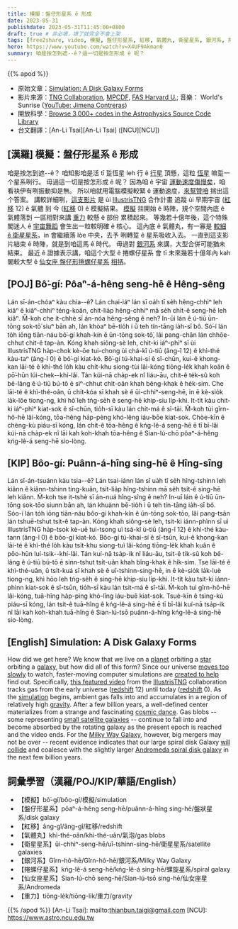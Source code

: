 ```yaml
---
title: 模擬：盤仔形星系 ê 形成
date: 2023-05-31
publishdate: 2023-05-31T11:45:00+0800
draft: true # 非必填，填了就完全不會上架
tags: [free2share, video, 模擬, 盤仔形星系, 紅移, 氣體丸, 衛星星系, 銀河系, 捲螺仔星系, 仙女座星系, 重力]
hero: https://www.youtube.com/watch?v=X4UF9Akman0
summary: 咱是按怎到遮--ê？這一切是按怎形成 ê 呢？
---
```


{{% apod %}}

- 原始文章：[Simulation: A Disk Galaxy Forms](https://apod.nasa.gov/apod/ap230531.html)
- 影片來源：[TNG Collaboration](https://www.tng-project.org/about/), [MPCDF](https://www.mpcdf.mpg.de/), [FAS Harvard U.](https://www.rc.fas.harvard.edu/); 音樂： World's Sunrise ([YouTube: Jimena Contreras](https://www.youtube.com/watch?v=7BBnB-j6U-c))
- 開放科學：[Browse 3,000+ codes in the Astrophysics Source Code Library](https://ascl.net/code/all)
- 台文翻譯：[An-Li Tsai][An-Li Tsai] ([NCU][NCU])

## [漢羅] 模擬：盤仔形星系 ê 形成
咱是按怎到遮--ê？
咱知影咱是活 tī 踅恆星 leh 行 ê [行星][planet] 頂懸，這粒 [恆星][star] 嘛踅一个星系咧行。
毋過這一切是按怎形成 ê 呢？
因為咱 ê 宇宙 [運動速度傷慢矣][moves too slowly]，咱看袂伊有咧振動抑是無。
所以咱就用電腦模擬較緊 ê 運動速度，[來幫贊咱][created to help] 揣出這个答案。
講較詳細咧，[這支影片][this featured video] 是 ùi [Illustris][Illustris][TNG][TNG] 合作計畫 追蹤 ùi 早期宇宙 ([紅移][redshift 1] 12) ê 氣體 到 今 ([紅移][redshift 2] 0) ê 模擬結果。
[模擬][simulation] 拄開始 ê 時陣，規个空間內底 ê 氣體落到 一區相對來講 [重力][gravity] 較懸 ê 部份 累積起來。
等幾若十億年後，這个特殊閣迷人 ê [宇宙舞蹈][cosmic dance] 會生出一粒較明確 ê 核心。
這內底 ê 氣體丸，有一寡是 [較細 ê 衛星星系][small satellite galaxies]，in 會繼續落 lòe 中央，去予 咧轉踅 ê 星系吸收入去。
一直到這支影片結束 ê 時陣，就是到咱這馬 ê 時代。
毋過對 [銀河系][Milky Way Galaxy] 來講，大型合併可能猶未結束。
最近 ê 證據表示講，咱這个大型 ê 捲螺仔星系 會 tī 未來幾若十億年內 kah 閣較大型 ê [仙女座 盤仔形捲螺仔星系][Andromeda spiral disk galaxy] [相挵][will collide]。

## [POJ] Bô͘-gí: Pôaⁿ-á-hêng seng-hē ê Hêng-sêng
Lán sī-án-chóaⁿ kàu chia--ê?
Lán chai-iáⁿ lán sī oa̍h tī se̍h hêng-chhiⁿ leh kiâⁿ ê kiâⁿ-chhiⁿ téng-koân, chit-lia̍p hêng-chhiⁿ mā se̍h chi̍t-ê seng-hē leh kiâⁿ.
M̄-koh che it-chhè sī án-nóa hêng-sêng ê neh?
In-ūi lán ê ú-tiū ūn-tōng sok-tō͘ siuⁿ bān ah, lán khòaⁿ bē-tio̍h i ū teh tín-tāng ia̍h-sī bô.
Só͘-í lán to̍h iōng tiān-náu bô͘-gí khah-kín ê ūn-tōng sok-tō͘, lâi pang-chān lán chhōe-chhut chit-ê tap-àn.
Kóng khah siông-sè leh, chit-ki iáⁿ-phìⁿ sī ùi IllustrisTNG ha̍p-chok kè-ōe tui-chong ùi chá-kî ú-tiū (âng-î 12) ê khì-thé kàu-taⁿ (âng-î 0) ê bô͘-gí kiat-kó.
Bô͘-gí tú-khai-sí ê sî-chūn, kui-ê khong-kan lāi-té ê khì-thé lo̍h kàu chi̍t-khu siong-tùi lâi-kóng tiōng-le̍k khah koân ê pō͘-hūn lúi-chek--khí-lâi.
Tán kúi-nā cha̍p-ek nî liáu-āu, chit-ê te̍k-sû koh bê-lâng ê ú-tiū bú-tō ē siⁿ-chhut chi̍t-oân khah bêng-khak ê he̍k-sim.
Che lāi-té ê khì-thé-oân, ū chi̍t-kóa sī khah sè ê ūi-chhiⁿ-seng-hē, in ē kè-sio̍k la̍k-lŏe tiong-ng, khì hō͘ leh tńg-se̍h ê seng-hē khip-siu li̍p-khì.
It-ti̍t kàu chit-ki iáⁿ-phìⁿ kiat-sok ê sî-chūn, tio̍h-sī kàu lán chit-má ê sî-tāi.
M̄-koh tùi gîrn-hô-hē lâi-kóng, tōa-hêng ha̍p-pèng khó-lêng iáu-bōe kiat-sok.
Chòe-kīn ê chèng-kù piáu-sī kóng, lán chit-ê tōa-hêng ê kńg-lê-á seng-hē ē tī bī-lâi kúi-nā cha̍p-ek nî lāi kah koh-khah tōa-hêng ê Sian-lú-chō pôaⁿ-á-hêng kńg-lê-á seng-hē sio-lòng.

## [KIP] Bôo-gí: Puânn-á-hîng sing-hē ê Hîng-sîng
Lán sī-án-tsuánn kàu tsia--ê?
Lán tsai-iánn lán sī ua̍h tī se̍h hîng-tshinn leh kiânn ê kiânn-tshinn tíng-kuân, tsit-lia̍p hîng-tshinn mā se̍h tsi̍t-ê sing-hē leh kiânn.
M̄-koh tse it-tshè sī án-nuá hîng-sîng ê neh?
In-uī lán ê ú-tiū ūn-tōng sok-tōo siunn bān ah, lán khuànn bē-tio̍h i ū teh tín-tāng ia̍h-sī bô.
Sóo-í lán to̍h iōng tiān-náu bôo-gí khah-kín ê ūn-tōng sok-tōo, lâi pang-tsān lán tshuē-tshut tsit-ê tap-àn.
Kóng khah siông-sè leh, tsit-ki iánn-phìnn sī uì IllustrisTNG ha̍p-tsok kè-uē tui-tsong uì tsá-kî ú-tiū (âng-î 12) ê khì-thé kàu-tann (âng-î 0) ê bôo-gí kiat-kó.
Bôo-gí tú-khai-sí ê sî-tsūn, kui-ê khong-kan lāi-té ê khì-thé lo̍h kàu tsi̍t-khu siong-tuì lâi-kóng tiōng-le̍k khah kuân ê pōo-hūn luí-tsik--khí-lâi.
Tán kuí-nā tsa̍p-ik nî liáu-āu, tsit-ê ti̍k-sû koh bê-lâng ê ú-tiū bú-tō ē sinn-tshut tsi̍t-uân khah bîng-khak ê hi̍k-sim.
Tse lāi-té ê khì-thé-uân, ū tsi̍t-kuá sī khah sè ê uī-tshinn-sing-hē, in ē kè-sio̍k la̍k-luè tiong-ng, khì hōo leh tńg-se̍h ê sing-hē khip-siu li̍p-khì.
It-ti̍t kàu tsit-ki iánn-phìnn kiat-sok ê sî-tsūn, tio̍h-sī kàu lán tsit-má ê sî-tāi.
M̄-koh tuì gîrn-hô-hē lâi-kóng, tuā-hîng ha̍p-pìng khó-lîng iáu-buē kiat-sok.
Tsuè-kīn ê tsìng-kù piáu-sī kóng, lán tsit-ê tuā-hîng ê kńg-lê-á sing-hē ē tī bī-lâi kuí-nā tsa̍p-ik nî lāi kah koh-khah tuā-hîng ê Sian-lú-tsō puânn-á-hîng kńg-lê-á sing-hē sio-lòng.

## [English] Simulation: A Disk Galaxy Forms
How did we get here?
We know that we live on a [planet][planet] orbiting a [star][star] orbiting a [galaxy][galaxy], but how did all of this form?
Since our universe [moves too slowly][moves too slowly] to watch, faster-moving computer simulations are [created to help][created to help] find out.
Specifically, [this featured video][this featured video] from the [Illustris][Illustris][TNG][TNG] collaboration tracks gas from the early universe ([redshift][redshift 1] 12) until today ([redshift][redshift 2] 0).
As the [simulation][simulation] begins, ambient gas falls into and accumulates in a region of relatively high [gravity][gravity].
After a few billion years, a well-defined center materializes from a strange and fascinating [cosmic dance][cosmic dance].
Gas blobs -- some representing [small satellite galaxies][small satellite galaxies] -- continue to fall into and become absorbed by the rotating galaxy as the present epoch is reached and the video ends.
For the [Milky Way Galaxy][Milky Way Galaxy], however, big mergers may not be over -- recent evidence indicates that our large spiral disk Galaxy [will collide][will collide] and coalesce with the slightly larger [Andromeda spiral disk galaxy][Andromeda spiral disk galaxy] in the next few billion years.

## 詞彙學習（漢羅/POJ/KIP/華語/English）
- 【模擬】bô͘-gí/bôo-gí/模擬/simulation
- 【盤仔形星系】pôaⁿ-á-hêng seng-hē/puânn-á-hîng sing-hē/盤狀星系/disk galaxy
- 【紅移】âng-gî/âng-gî/紅移/redshift
- 【氣體丸】khì-thé-oân/khì-thé-uân/氣泡/gas blobs
- 【衛星星系】ūi-chhiⁿ-seng-hē/uī-tshinn-sing-hē/衛星星系/satellite galaxies
- 【銀河系】Gîrn-hô-hē/Gîrn-hô-hē/銀河系/Milky Way Galaxy
- 【捲螺仔星系】kńg-lê-á seng-hē/kńg-lê-á sing-hē/螺旋星系/spiral galaxy
- 【仙女座星系】Sian-lú-chō seng-hē/Sian-lú-tsō sing-hē/仙女座星系/Andromeda
- 【重力】tiōng-le̍k/tiōng-li̍k/重力/gravity

{{% /apod %}}
[An-Li Tsai]: mailto:thianbun.taigi@gmail.com
[NCU]: https://www.astro.ncu.edu.tw

[copyright]: https://apod.nasa.gov/apod/fap/lib/about_apod.html#srapply
[License]: https://creativecommons.org/licenses/by/2.0/

[planet]:https://apod.nasa.gov/apod/ap220206.html
[star]:https://solarsystem.nasa.gov/solar-system/sun/overview/
[galaxy]:https://apod.nasa.gov/apod/ap080606.html
[moves too slowly]:https://cdn.shopify.com/s/files/1/0272/4770/6214/articles/do-cats-get-bored-800x533.jpg
[created to help]:https://m.media-amazon.com/images/I/51ZjBEW+qNL.jpg
[this featured video]:https://www.tng-project.org/media/
[Illustris]:http://www.illustris-project.org/
[TNG]:http://www.tng-project.org/
[redshift 1]:https://apod.nasa.gov/apod/ap130408.html
[redshift 2]:https://en.wikipedia.org/wiki/Redshift
[simulation]:https://www.tng-project.org/media/
[gravity]:https://spaceplace.nasa.gov/what-is-gravity/en/
[cosmic dance]:https://apod.nasa.gov/cgi-bin/apod/apod_search?tquery=colliding+galaxy
[small satellite galaxies]:http://www.atlasoftheuniverse.com/sattelit.html
[Milky Way Galaxy]:http://cass.ucsd.edu/archive/public/tutorial/MW.html
[will collide]:https://apod.nasa.gov/apod/ap120604.html
[Andromeda spiral disk galaxy]:https://apod.nasa.gov/apod/ap181217.html
